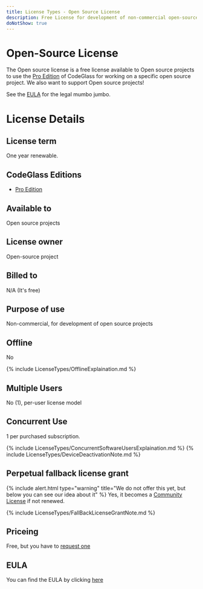 ```yaml
---
title: License Types - Open Source License
description: Free License for development of non-commercial open-source projects
doNotShow: true
---
```

# Open-Source License

The Open source license is a free license available to Open source projects to use the [Pro Edition](../Editions/Pro) of CodeGlass for working on a specific open source project. We also want to support Open source projects!


See the [EULA](#eula) for the legal mumbo jumbo.

# License Details
## License term
One year renewable.

## CodeGlass Editions
- [Pro Edition](../Editions/Pro)

## Available to
Open source projects

## License owner
Open-source project

## Billed to 
N/A (It's free)

## Purpose of use
Non-commercial, for development of open source projects

## Offline
No

{% include LicenseTypes/OfflineExplaination.md %}

## Multiple Users
No (1), per-user license model

## Concurrent Use
1 per purchased subscription.

{% include LicenseTypes/ConcurrentSoftwareUsersExplaination.md %}
{% include LicenseTypes/DeviceDeactivationNote.md %}


## Perpetual fallback license grant
{% include alert.html  type="warning" title="We do not offer this yet, but below you can see our idea about it" %}
Yes, it becomes a [Community License](CommunityLicense) if not renewed.

{% include LicenseTypes/FallBackLicenseGrantNote.md %}

## Priceing
Free, but you have to [request one](/docs/CodeGlass/LicenseRequest)

## EULA
You can find the EULA by clicking [here](/docs/Legal/EULA/OpenSourceSubscriptionAgreement)

